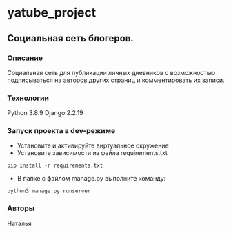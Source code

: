# yatube_project
## Социальная сеть блогеров.
### Описание
Социальная сеть для публикации личных дневников с возможностью подписываться на авторов других страниц и комментировать их записи.
### Технологии
Python 3.8.9
Django 2.2.19
### Запуск проекта в dev-режиме
- Установите и активируйте виртуальное окружение
- Установите зависимости из файла requirements.txt
```
pip install -r requirements.txt
``` 
- В папке с файлом manage.py выполните команду:
```
python3 manage.py runserver
```
### Авторы
Наталья

